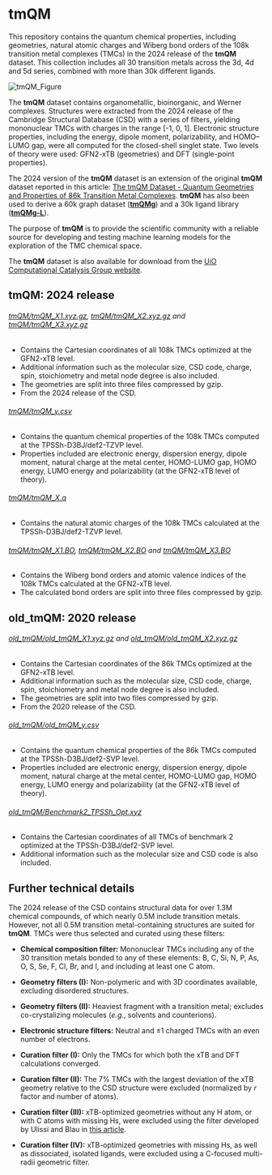 # tmQM

This repository contains the quantum chemical properties, including geometries, natural atomic charges and Wiberg bond orders of the 108k transition metal complexes (TMCs) in the 2024 release of the **tmQM** dataset. This collection includes all 30 transition metals across the 3d, 4d and 5d series, combined with more than 30k different ligands.

![tmQM_Figure](https://user-images.githubusercontent.com/51946437/91875604-fabc5300-ec7b-11ea-9b0d-b6b308dc942b.png)

The **tmQM** dataset contains organometallic, bioinorganic, and Werner complexes. Structures were extracted from the 2024 release of the Cambridge Structural Database (CSD) with a series of filters, yielding mononuclear TMCs with charges in the range [-1, 0, 1]. Electronic structure properties, including the energy, dipole moment, polarizability, and HOMO–LUMO gap, were all computed for the closed-shell singlet state. Two levels of theory were used: GFN2-xTB (geometries) and DFT (single-point properties).

The 2024 version of the **tmQM** dataset is an extension of the original **tmQM** dataset reported in this article: [The tmQM Dataset - Quantum Geometries and Properties of 86k Transition Metal Complexes](https://pubs.acs.org/doi/10.1021/acs.jcim.0c01041). **tmQM** has also been used to derive a 60k graph dataset ([**tmQMg**](https://pubs.rsc.org/en/content/articlelanding/2023/dd/d2dd00129b)) and a 30k ligand library ([**tmQMg-L**](https://www.nature.com/articles/s43588-024-00616-5)).

The purpose of **tmQM** is to provide the scientific community with a reliable source for developing and testing machine learning models for the exploration of the TMC chemical space.

The **tmQM** dataset is also available for download from the [UiO Computational Catalysis Group website](https://www.uiocompcat.info/tmqmdataset).

## tmQM: 2024 release
###### [tmQM/tmQM_X1.xyz.gz](tmQM/tmQM_X1.xyz.gz), [tmQM/tmQM_X2.xyz.gz](tmQM/tmQM_X2.xyz.gz) and [tmQM/tmQM_X3.xyz.gz](tmQM/tmQM_X3.xyz.gz)
- Contains the Cartesian coordinates of all 108k TMCs optimized at the GFN2-xTB level.
- Additional information such as the molecular size, CSD code, charge, spin, stoichiometry and metal node degree is also included.
- The geometries are split into three files compressed by gzip.
- From the 2024 release of the CSD.

###### [tmQM/tmQM_y.csv](tmQM/tmQM_y.csv)
- Contains the quantum chemical properties of the 108k TMCs computed at the TPSSh-D3BJ/def2-TZVP level.
- Properties included are electronic energy, dispersion energy, dipole moment, natural charge at the metal center, HOMO-LUMO gap, HOMO energy, LUMO energy and polarizability (at the GFN2-xTB level of theory).

###### [tmQM/tmQM_X.q](tmQM/tmQM_X.q)
- Contains the natural atomic charges of the 108k TMCs calculated at the TPSSh-D3BJ/def2-TZVP level.

###### [tmQM/tmQM_X1.BO](tmQM/tmQM_X1.BO), [tmQM/tmQM_X2.BO](tmQM/tmQM_X2.BO) and [tmQM/tmQM_X3.BO](tmQM/tmQM_X3.BO)
- Contains the Wiberg bond orders and atomic valence indices of the 108k TMCs calculated at the GFN2-xTB level.
- The calculated bond orders are split into three files compressed by gzip.


## old_tmQM: 2020 release
###### [old_tmQM/old_tmQM_X1.xyz.gz](old_tmQM/old_tmQM_X1.xyz.gz) and [old_tmQM/old_tmQM_X2.xyz.gz](old_tmQM/old_tmQM_X2.xyz.gz)
- Contains the Cartesian coordinates of the 86k TMCs optimized at the GFN2-xTB level.
- Additional information such as the molecular size, CSD code, charge, spin, stoichiometry and metal node degree is also included.
- The geometries are split into two files compressed by gzip.
- From the 2020 release of the CSD.

###### [old_tmQM/old_tmQM_y.csv](tmQM/tmQM_y.csv)
- Contains the quantum chemical properties of the 86k TMCs computed at the TPSSh-D3BJ/def2-SVP level.
- Properties included are electronic energy, dispersion energy, dipole moment, natural charge at the metal center, HOMO-LUMO gap, HOMO energy, LUMO energy and polarizability (at the GFN2-xTB level of theory).

###### [old_tmQM/Benchmark2_TPSSh_Opt.xyz](old_tmQM/Benchmark2_TPSSh_Opt.xyz)
- Contains the Cartesian coordinates of all TMCs of benchmark 2 optimized at the TPSSh-D3BJ/def2-SVP level.
- Additional information such as the molecular size and CSD code is also included.

## Further technical details
The 2024 release of the CSD contains structural data for over 1.3M chemical compounds, of which nearly 0.5M include transition metals. However, not all 0.5M transition metal-containing structures are suited for **tmQM**. TMCs were thus selected and curated using these filters:
- **Chemical composition filter:** Mononuclear TMCs including any of the 30 transition metals bonded to any of these elements: B, C, Si, N, P, As, O, S, Se, F, Cl, Br, and I, and including at least one C atom.
- **Geometry filters (I):** Non-polymeric and with 3D coordinates available, excluding disordered structures.
- **Geometry filters (II):** Heaviest fragment with a transition metal; excludes co-crystalizing molecules (_e.g._, solvents and counterions).

- **Electronic structure filters:** Neutral and ±1 charged TMCs with an even number of electrons.

- **Curation filter (I):** Only the TMCs for which both the xTB and DFT calculations converged.

- **Curation filter (II):** The 7% TMCs with the largest deviation of the xTB geometry relative to the CSD structure were excluded (normalized by _r_ factor and number of atoms).

- **Curation filter (III):** xTB-optimized geometries without any H atom, or with C atoms with missing Hs, were excluded using the filter developed by Ulissi and Blau in [this article](https://pubs.acs.org/doi/10.1021/acs.jcim.3c01226).

- **Curation filter (IV):** xTB-optimized geometries with missing Hs, as well as dissociated, isolated ligands, were excluded using a C-focused multi-radii geometric filter.
